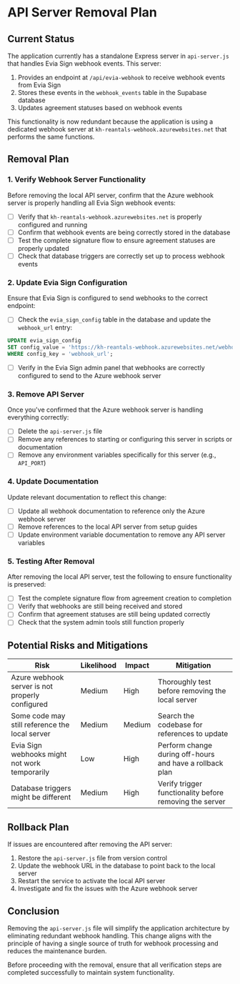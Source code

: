 # API Server Removal Plan

## Current Status

The application currently has a standalone Express server in `api-server.js` that handles Evia Sign webhook events. This server:

1. Provides an endpoint at `/api/evia-webhook` to receive webhook events from Evia Sign
2. Stores these events in the `webhook_events` table in the Supabase database
3. Updates agreement statuses based on webhook events

This functionality is now redundant because the application is using a dedicated webhook server at `kh-reantals-webhook.azurewebsites.net` that performs the same functions.

## Removal Plan

### 1. Verify Webhook Server Functionality

Before removing the local API server, confirm that the Azure webhook server is properly handling all Evia Sign webhook events:

- [ ] Verify that `kh-reantals-webhook.azurewebsites.net` is properly configured and running
- [ ] Confirm that webhook events are being correctly stored in the database
- [ ] Test the complete signature flow to ensure agreement statuses are properly updated
- [ ] Check that database triggers are correctly set up to process webhook events

### 2. Update Evia Sign Configuration

Ensure that Evia Sign is configured to send webhooks to the correct endpoint:

- [ ] Check the `evia_sign_config` table in the database and update the `webhook_url` entry:

```sql
UPDATE evia_sign_config 
SET config_value = 'https://kh-reantals-webhook.azurewebsites.net/webhook/evia-sign' 
WHERE config_key = 'webhook_url';
```

- [ ] Verify in the Evia Sign admin panel that webhooks are correctly configured to send to the Azure webhook server

### 3. Remove API Server

Once you've confirmed that the Azure webhook server is handling everything correctly:

- [ ] Delete the `api-server.js` file
- [ ] Remove any references to starting or configuring this server in scripts or documentation
- [ ] Remove any environment variables specifically for this server (e.g., `API_PORT`)

### 4. Update Documentation

Update relevant documentation to reflect this change:

- [ ] Update all webhook documentation to reference only the Azure webhook server
- [ ] Remove references to the local API server from setup guides
- [ ] Update environment variable documentation to remove any API server variables

### 5. Testing After Removal

After removing the local API server, test the following to ensure functionality is preserved:

- [ ] Test the complete signature flow from agreement creation to completion
- [ ] Verify that webhooks are still being received and stored
- [ ] Confirm that agreement statuses are still being updated correctly
- [ ] Check that the system admin tools still function properly

## Potential Risks and Mitigations

| Risk | Likelihood | Impact | Mitigation |
|------|------------|--------|------------|
| Azure webhook server is not properly configured | Medium | High | Thoroughly test before removing the local server |
| Some code may still reference the local server | Medium | Medium | Search the codebase for references to update |
| Evia Sign webhooks might not work temporarily | Low | High | Perform change during off-hours and have a rollback plan |
| Database triggers might be different | Medium | High | Verify trigger functionality before removing the server |

## Rollback Plan

If issues are encountered after removing the API server:

1. Restore the `api-server.js` file from version control
2. Update the webhook URL in the database to point back to the local server
3. Restart the service to activate the local API server
4. Investigate and fix the issues with the Azure webhook server

## Conclusion

Removing the `api-server.js` file will simplify the application architecture by eliminating redundant webhook handling. This change aligns with the principle of having a single source of truth for webhook processing and reduces the maintenance burden.

Before proceeding with the removal, ensure that all verification steps are completed successfully to maintain system functionality. 